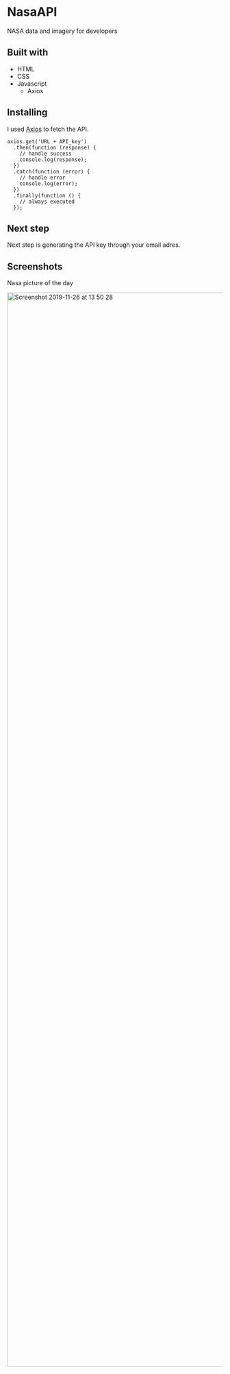 # NasaAPI
NASA data and imagery for developers

## Built with
- HTML
- CSS
- Javascript
  - Axios
  
  
## Installing 
I used [Axios](https://github.com/axios/axios) to fetch the API.

```
axios.get('URL + API_key')
  .then(function (response) {
    // handle success
    console.log(response);
  })
  .catch(function (error) {
    // handle error
    console.log(error);
  })
  .finally(function () {
    // always executed
  });
```

## Next step
Next step is generating the API key through your email adres.

## Screenshots

Nasa picture of the day

<img width="2507" alt="Screenshot 2019-11-26 at 13 50 28" src="https://user-images.githubusercontent.com/49682756/69635549-ef852880-1054-11ea-872b-14cf670da013.png">

  
  
